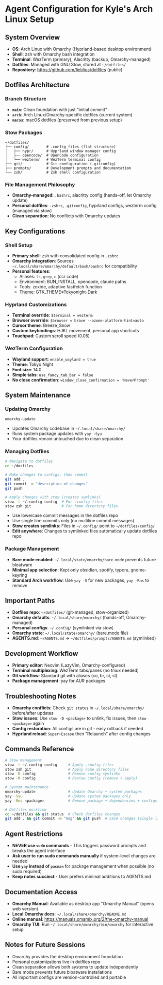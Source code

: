 # Agent Configuration for Kyle's Arch Linux Setup

## System Overview
- **OS**: Arch Linux with Omarchy (Hyprland-based desktop environment)
- **Shell**: zsh with Omarchy bash integration
- **Terminal**: WezTerm (primary), Alacritty (backup, Omarchy-managed)
- **Dotfiles**: Managed with GNU Stow, stored at `~/dotfiles/`
- **Repository**: https://github.com/lieblius/dotfiles (public)

## Dotfiles Architecture

### Branch Structure
- **`main`**: Clean foundation with just "initial commit"
- **`arch`**: Arch Linux/Omarchy-specific dotfiles (current system)
- **`macos`**: macOS dotfiles (preserved from previous setup)

### Stow Packages
```
~/dotfiles/
├── config/        # .config files (flat structure)
│   ├── hypr/      # Hyprland window manager config
│   ├── opencode/  # OpenCode configuration
│   └── wezterm/   # WezTerm terminal config
├── git/           # Git configuration (.gitconfig)
├── prompts/       # Development prompts and documentation
└── zsh/           # Zsh shell configuration
```

### File Management Philosophy
- **Omarchy-managed**: `.bashrc`, alacritty config (hands-off, let Omarchy update)
- **Personal dotfiles**: `.zshrc`, `.gitconfig`, hyprland configs, wezterm config (managed via stow)
- **Clean separation**: No conflicts with Omarchy updates

## Key Configurations

### Shell Setup
- **Primary shell**: zsh with consolidated config in `.zshrc`
- **Omarchy integration**: Sources `~/.local/share/omarchy/default/bash/bashrc` for compatibility
- **Personal features**: 
  - Aliases: `ls`, `grep`, `c` (ccr code)
  - Environment: BUN_INSTALL, opencode, claude paths
  - Tools: zoxide, adaptive fastfetch function
  - Theme: GTK_THEME=Tokyonight-Dark

### Hyprland Customizations
- **Terminal override**: `$terminal = wezterm`
- **Browser override**: `$browser = brave --ozone-platform-hint=auto`
- **Cursor theme**: Breeze_Snow
- **Custom keybindings**: HJKL movement, personal app shortcuts
- **Touchpad**: Custom scroll speed (0.05)

### WezTerm Configuration
- **Wayland support**: `enable_wayland = true`
- **Theme**: Tokyo Night
- **Font size**: 14.0
- **Simple tabs**: `use_fancy_tab_bar = false`
- **No close confirmation**: `window_close_confirmation = 'NeverPrompt'`

## System Maintenance

### Updating Omarchy
```bash
omarchy-update
```
- Updates Omarchy codebase in `~/.local/share/omarchy/`
- Runs system package updates with `yay -Syu`
- Your dotfiles remain untouched due to clean separation

### Managing Dotfiles
```bash
# Navigate to dotfiles
cd ~/dotfiles

# Make changes to configs, then commit
git add .
git commit -m "description of changes"
git push

# Apply changes with stow (creates symlinks)
stow -t ~/.config config  # For .config files
stow zsh git              # For home directory files
```
- Use lowercase commit messages in the dotfiles repo
- Use single line commits only (no multiline commit messages)
- **Stow creates symlinks**: Files in `~/.config/` point to `~/dotfiles/config/`
- **Edit anywhere**: Changes to symlinked files automatically update dotfiles repo

### Package Management
- **Bare mode enabled**: `~/.local/state/omarchy/bare.mode` prevents future bloatware
- **Minimal app selection**: Kept only obsidian, spotify, typora, gnome-keyring
- **Standard Arch workflow**: Use `yay -S` for new packages, `yay -Rns` to remove

## Important Paths
- **Dotfiles repo**: `~/dotfiles/` (git-managed, stow-organized)
- **Omarchy defaults**: `~/.local/share/omarchy/` (hands-off, Omarchy-managed)
- **Personal configs**: `~/.config/` (symlinked via stow)
- **Omarchy state**: `~/.local/state/omarchy/` (bare.mode file)
- **AGENTS.md**: `~/AGENTS.md` → `~/dotfiles/prompts/AGENTS.md` (symlinked)

## Development Workflow
- **Primary editor**: Neovim (LazyVim, Omarchy-configured)
- **Terminal multiplexing**: WezTerm tabs/panes (no tmux needed)
- **Git workflow**: Standard git with aliases (co, br, ci, st)
- **Package management**: yay for AUR packages

## Troubleshooting Notes
- **Omarchy conflicts**: Check `git status` in `~/.local/share/omarchy/` before/after updates
- **Stow issues**: Use `stow -D <package>` to unlink, fix issues, then `stow <package>` again
- **Config restoration**: All configs are in git - easy rollback if needed
- **Hyprland reload**: `Super+Escape` then "Relaunch" after config changes

## Commands Reference
```bash
# Stow management
stow -t ~/.config config     # Apply .config files
stow zsh git                 # Apply home directory files
stow -D config               # Remove config symlinks
stow -R config               # Restow config (remove + apply)

# System maintenance
omarchy-update               # Update Omarchy + system packages
yay -Syu                     # Update system packages only
yay -Rns <package>           # Remove package + dependencies + configs

# Dotfiles workflow
cd ~/dotfiles && git status  # Check dotfiles changes
git add . && git commit -m "msg" && git push  # Save changes (single line commits only)
```

## Agent Restrictions
- **NEVER use `sudo` commands** - This triggers password prompts and breaks the agent interface
- **Ask user to run sudo commands manually** if system-level changes are needed
- **Use `yay` instead of `pacman`** for package management when possible (no sudo required)
- **Keep notes succinct** - User prefers minimal additions to AGENTS.md

## Documentation Access
- **Omarchy Manual**: Available as desktop app "Omarchy Manual" (opens web version)
- **Local Omarchy docs**: `~/.local/share/omarchy/README.md`
- **Online manual**: https://manuals.omamix.org/2/the-omarchy-manual
- **Omarchy TUI**: Run `~/.local/share/omarchy/bin/omarchy` for interactive setup

## Notes for Future Sessions
- Omarchy provides the desktop environment foundation
- Personal customizations live in dotfiles repo
- Clean separation allows both systems to update independently
- Bare mode prevents future bloatware installations
- All important configs are version-controlled and portable

